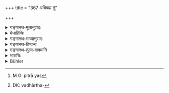 +++
title = "367 अभिषह्य तु"

+++

<details><summary>गङ्गानथ-मूलानुवादः</summary>

But if any man wantonly defiles a maiden through sheer audacity, his fingers should be instantly clipped off, or he should be fined six hundred.—(367)
</details>

<details><summary>मेधातिथिः</summary>

यद्य् अपि सकामा कन्या पित्रादयस्[^२५८] तु तस्याः संनिहितास् तान् अनिच्छतो **ऽभिषह्य** अभिभूय **दर्पेण** बलेन, "कः किं कर्तुं मे शक्तः", कन्यानुरागमाताश्रितः कन्यां **कुर्याद्** विकुर्याद् दूषयेत् । अनेकार्थः करोतिः । **तस्याशु कर्त्याः** छेत्तव्या अर्धाङ्गुलयः, षट्शतानि वा दण्ड्यः । 


[^२५८]:
     M G: pitrā yas

- <u>अन्ये तु</u> "यो ऽकामां दूषयेत्" (म्ध् ८.३६४) इत्य् अस्यैव वध्यर्थस्योपसंहारो[^२५९] ऽयम् ।


[^२५९]:
     DK: vadhārtha-

ताडनात् प्रभृति मारणं यावद् वध्यर्थः[^२६०] । तत्रेमां निकृष्टजातीयां च दूषयन् न मार्यते, अपि त्व् अङ्गुली अस्य छिद्येत ॥ ८.३६७ ॥
</details>

<details><summary>गङ्गानथ-भाष्यानुवादः</summary>

Even though the maiden may be willing, if her parents and other relatives are close hy, and their presence is not heeded by the man who,
*through sheer audacity*, relying upon his force and having the idea
‘who can do anything to me?’—and relying solely upon the maiden’s love for him—‘*defiles her*,’—the root ‘*kṛ*’ which has many meanings, stands here for the act *of defiling*, then ‘*his fingers should be clipped off*’;—or ‘*he should be fined six hundred*.’

Others have held that this verse sums up what has been said (under 361) regarding the violating of an unwilling maiden, to be punished with ‘death.’ ‘Killing’ in this connection stands for corporal punishment—beginning with beating and ending with actual killing; and what the present text means is that if a man defiles a maiden of a low caste, he shall not be *killed*.—he shall have only his fingers clipped off.
</details>

<details><summary>गङ्गानथ-टिप्पन्यः</summary>

This verse is quoted in *Parāśaramādhava* (Vyavahāra, p. 321), to the effect that two fingers are to be cut off if the man only defiles the maiden with his fingers;—in *Aparārka* (p. 858), which adds the following notes:—‘*Abhiṣahya*’, forcibly,—‘*kuryāt*,’ defile the maiden by the introduction of fingers,—the two fingers (its reading being ‘*kartye aṅgulyau*’) with which he defiles her should be cut off at once, without delay;—in *Vivādaratnākara* (p. 403), which has the following notes:—‘*Abhiṣahya*,’ insolently,—‘*kuryāt*,’ should defile,—‘*kalpye*’ (which is its reading for ‘*kartye*’), should be cut off;—and in *Mitākṣarā* (2.288), to the effect that when a man defiles an unwilling maiden of the same caste as himself by thrusting his fingers into her, he should be fined 600 and two of his fingers should be cut off.

It is quoted in *Vīramitrodaya* (Vyavahāra, 157a).
</details>

<details><summary>गङ्गानथ-तुल्य-वाक्यानि</summary>

**(verses 8.364-368)  
**

See Comparative notes for [Verse 8.364](http://www.wisdomlib.org/hinduism/book/manusmriti-with-the-commentary-of-medhatithi/d/doc201297.html#comparative-notes "English translation of verse").
</details>

<details><summary>भारुचिः</summary>

अकामां सेवमानस्याङ्गुलिच्छेदेनं दण्डं च **षट्शतम्** । अन्येषां तु पाठः- "अविषह्यां तु यः कन्यां कुर्याद् दर्पेण मानवः" इति ॥ ८.३६६ ॥
</details>

<details><summary>Bühler</summary>

367	But if any man through insolence forcibly contaminates a maiden, two of his fingers shall be instantly cut off, and he shall pay a fine of six hundred (panas).
</details>
